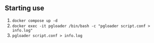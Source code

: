 ## Starting use
1. `docker compose up -d`
2. `docker exec -it pgloader /bin/bash -c "pgloader script.conf > info.log"`
3. `pgloader script.conf > info.log`